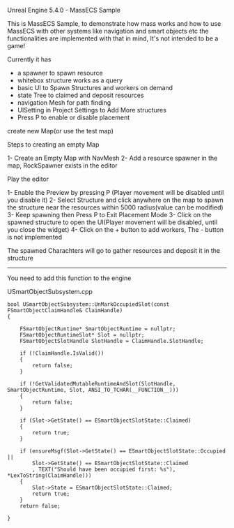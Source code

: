 Unreal Engine 5.4.0 - MassECS Sample 

This is MassECS Sample, to demonstrate how mass works and how to use MassECS with other systems like navigation and smart objects etc
the functionalities are implemented with that in mind, It's not intended to be a game!

Currently it has

*	a spawner to spawn resource
*	whitebox structure works as a query
*	basic UI to Spawn Structures and workers on demand
*	state Tree to claimed and deposit resources
*	navigation Mesh for path finding
*   UISetting in Project Settings to Add More structures
*   Press P to enable or disable placement

create new Map(or use the test map)

Steps to creating an empty Map

1- Create an Empty Map with NavMesh 
2- Add a resource spawner in the map, RockSpawner exists in the editor

Play the editor 

1- Enable the Preview by pressing P (Player movement will be disabled until you disable it) 
2- Select Structure and click anywhere on the map to spawn the structure near the resources within 5000 radius(value can be modified)
3- Keep spawning then Press P to Exit Placement Mode
3- Click on the spawned structure to open the UI(Player movement will be disabled, until you close the widget)
4- Click on the + button to add workers, The - button is not implemented

The spawned Charachters will go to gather resources and deposit it in the structure

-----------------------------------------------------------------------------------------------

You need to add this function to the engine

USmartObjectSubsystem.cpp
 
   	bool USmartObjectSubsystem::UnMarkOccupiedSlot(const FSmartObjectClaimHandle& ClaimHandle)
  	{
	
 	 	FSmartObjectRuntime* SmartObjectRuntime = nullptr;
 	 	FSmartObjectRuntimeSlot* Slot = nullptr;
 	 	FSmartObjectSlotHandle SlotHandle = ClaimHandle.SlotHandle;
	
	 	if (!ClaimHandle.IsValid())
	 	{
		 	return false;
	 	}
	
	 	if (!GetValidatedMutableRuntimeAndSlot(SlotHandle, SmartObjectRuntime, Slot, ANSI_TO_TCHAR(__FUNCTION__)))
	 	{
		 	return false;
	 	}

	 	if (Slot->GetState() == ESmartObjectSlotState::Claimed)
	 	{
	 		return true;
	 	}

	 	if (ensureMsgf(Slot->GetState() == ESmartObjectSlotState::Occupied ||
		 	Slot->GetState() == ESmartObjectSlotState::Claimed
		 	, TEXT("Should have been occupied first: %s"), *LexToString(ClaimHandle)))
	 	{
		 	Slot->State = ESmartObjectSlotState::Claimed;
		 	return true;
	 	}
	 	return false;

  	}
 